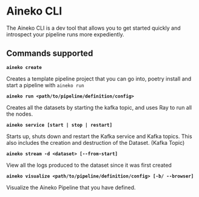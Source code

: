 # Aineko CLI

The Aineko CLI is a dev tool that allows you to get started quickly and introspect your pipeline runs more expediently.&#x20;

## Commands supported&#x20;

**`aineko create`**&#x20;

Creates a template pipeline project that you can go into, poetry install and start a pipeline with `aineko run`&#x20;

**`aineko run <path/to/pipeline/definition/config>`**

Creates all the datasets by starting the kafka topic, and uses Ray to run all the nodes.&#x20;

**`aineko service [start | stop | restart]`**

Starts up, shuts down and restart the Kafka service and Kafka topics. This also includes the creation and destruction of the Dataset. (Kafka Topic)&#x20;

**`aineko stream -d <dataset> [--from-start]`**

View all the logs produced to the dataset since it was first created

**`aineko visualize <path/to/pipeline/definition/config> [-b/ --browser]`**

Visualize the Aineko Pipeline that you have defined.&#x20;
